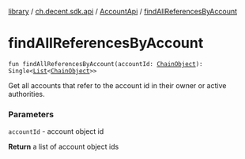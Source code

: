 [library](../../index.md) / [ch.decent.sdk.api](../index.md) / [AccountApi](index.md) / [findAllReferencesByAccount](./find-all-references-by-account.md)

# findAllReferencesByAccount

`fun findAllReferencesByAccount(accountId: `[`ChainObject`](../../ch.decent.sdk.model/-chain-object/index.md)`): Single<`[`List`](https://kotlinlang.org/api/latest/jvm/stdlib/kotlin.collections/-list/index.html)`<`[`ChainObject`](../../ch.decent.sdk.model/-chain-object/index.md)`>>`

Get all accounts that refer to the account id in their owner or active authorities.

### Parameters

`accountId` - account object id

**Return**
a list of account object ids

